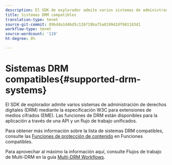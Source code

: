 ```yaml
---
description: El SDK de explorador admite varios sistemas de administración de derechos digitales (DRM) mediante la especificación W3C para extensiones de medios cifrados (EME). Las funciones de DRM están disponibles para la aplicación a través de una API y un flujo de trabajo unificados.
title: Sistemas DRM compatibles
translation-type: tm+mt
source-git-commit: 89bdda1d4bd5c126f19ba75a819942df901183d1
workflow-type: tm+mt
source-wordcount: '119'
ht-degree: 0%

---
```



# Sistemas DRM compatibles{#supported-drm-systems}

El SDK de explorador admite varios sistemas de administración de derechos digitales (DRM) mediante la especificación W3C para extensiones de medios cifrados (EME). Las funciones de DRM están disponibles para la aplicación a través de una API y un flujo de trabajo unificados.

Para obtener más información sobre la lista de sistemas DRM compatibles, consulte las [Funciones de protección de contenido](../../../release-notes/tvsdk-24-browser.md#table-hls-content-protection-features) en Funciones compatibles.

Para aprovechar al máximo la información aquí, consulte Flujos de trabajo de Multi-DRM en la guía [Multi-DRM Workflows](https://helpx.adobe.com/content/dam/help/en/primetime/drm/drm_multi_drm_workflows.pdf).
